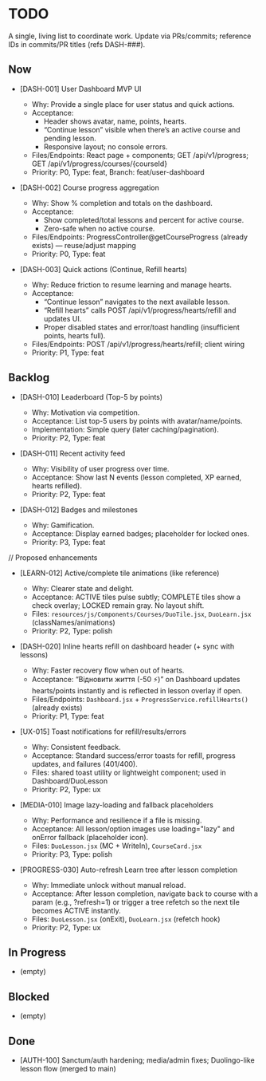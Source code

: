 # TODO

A single, living list to coordinate work. Update via PRs/commits; reference IDs in commits/PR titles (refs DASH-###).

## Now

- [DASH-001] User Dashboard MVP UI
  - Why: Provide a single place for user status and quick actions.
  - Acceptance:
    - Header shows avatar, name, points, hearts.
    - “Continue lesson” visible when there’s an active course and pending lesson.
    - Responsive layout; no console errors.
  - Files/Endpoints: React page + components; GET /api/v1/progress; GET /api/v1/progress/courses/{courseId}
  - Priority: P0, Type: feat, Branch: feat/user-dashboard

- [DASH-002] Course progress aggregation
  - Why: Show % completion and totals on the dashboard.
  - Acceptance:
    - Show completed/total lessons and percent for active course.
    - Zero-safe when no active course.
  - Files/Endpoints: ProgressController@getCourseProgress (already exists) — reuse/adjust mapping
  - Priority: P0, Type: feat

- [DASH-003] Quick actions (Continue, Refill hearts)
  - Why: Reduce friction to resume learning and manage hearts.
  - Acceptance:
    - “Continue lesson” navigates to the next available lesson.
    - “Refill hearts” calls POST /api/v1/progress/hearts/refill and updates UI.
    - Proper disabled states and error/toast handling (insufficient points, hearts full).
  - Files/Endpoints: POST /api/v1/progress/hearts/refill; client wiring
  - Priority: P1, Type: feat

## Backlog

- [DASH-010] Leaderboard (Top-5 by points)
  - Why: Motivation via competition.
  - Acceptance: List top-5 users by points with avatar/name/points.
  - Implementation: Simple query (later caching/pagination).
  - Priority: P2, Type: feat

- [DASH-011] Recent activity feed
  - Why: Visibility of user progress over time.
  - Acceptance: Show last N events (lesson completed, XP earned, hearts refilled).
  - Priority: P2, Type: feat

- [DASH-012] Badges and milestones
  - Why: Gamification.
  - Acceptance: Display earned badges; placeholder for locked ones.
  - Priority: P3, Type: feat

// Proposed enhancements

- [LEARN-012] Active/complete tile animations (like reference)
  - Why: Clearer state and delight.
  - Acceptance: ACTIVE tiles pulse subtly; COMPLETE tiles show a check overlay; LOCKED remain gray. No layout shift.
  - Files: `resources/js/Components/Courses/DuoTile.jsx`, `DuoLearn.jsx` (classNames/animations)
  - Priority: P2, Type: polish

- [DASH-020] Inline hearts refill on dashboard header (+ sync with lessons)
  - Why: Faster recovery flow when out of hearts.
  - Acceptance: “Відновити життя (-50 ⚡)” on Dashboard updates hearts/points instantly and is reflected in lesson overlay if open.
  - Files/Endpoints: `Dashboard.jsx` + `ProgressService.refillHearts()` (already exists)
  - Priority: P1, Type: feat

- [UX-015] Toast notifications for refill/results/errors
  - Why: Consistent feedback.
  - Acceptance: Standard success/error toasts for refill, progress updates, and failures (401/400).
  - Files: shared toast utility or lightweight component; used in Dashboard/DuoLesson
  - Priority: P2, Type: ux

- [MEDIA-010] Image lazy-loading and fallback placeholders
  - Why: Performance and resilience if a file is missing.
  - Acceptance: All lesson/option images use loading="lazy" and onError fallback (placeholder icon).
  - Files: `DuoLesson.jsx` (MC + WriteIn), `CourseCard.jsx`
  - Priority: P3, Type: polish

- [PROGRESS-030] Auto-refresh Learn tree after lesson completion
  - Why: Immediate unlock without manual reload.
  - Acceptance: After lesson completion, navigate back to course with a param (e.g., ?refresh=1) or trigger a tree refetch so the next tile becomes ACTIVE instantly.
  - Files: `DuoLesson.jsx` (onExit), `DuoLearn.jsx` (refetch hook)
  - Priority: P2, Type: ux

## In Progress

- (empty)

## Blocked

- (empty)

## Done

- [AUTH-100] Sanctum/auth hardening; media/admin fixes; Duolingo-like lesson flow (merged to main)
